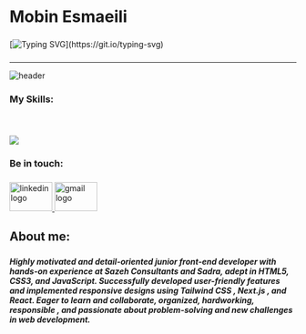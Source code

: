 <h1 align="left">Mobin Esmaeili</h1>

###

 [![Typing SVG](https://readme-typing-svg.herokuapp.com?lines=Hello+World!;I+am+a+front-end+Developer;Welcome+to+my+profile!)](https://git.io/typing-svg)

###
---
![header](https://capsule-render.vercel.app/api?type=waving&height=220&text=Junior%20Front%20Developer&fontAlign=50&fontAlignY=40&color=gradient&desc=React%20%7C%20Next.js%20%7C%20TS&descAlign=50&descAlignY=65)

###


<h3 align="left">My Skills:</h3>

###

<br clear="both">

<p align="left">
  <a href="https://skillicons.dev">
    <img src="https://skillicons.dev/icons?i=html,css,bootstrap,tailwind,js,react,ts,nextjs,redux,git,&perline=6" />
  </a>
</p>



###

<h3 align="left">Be in touch:</h3>

###

<div align="left">
    <a href="https://www.linkedin.com/in/amin-khodajoo/" target="_blank">
    <img src="https://raw.githubusercontent.com/maurodesouza/profile-readme-generator/master/src/assets/icons/social/linkedin/default.svg" width="75" height="51" alt="linkedin logo"  />
  </a>
    <a href="https://mobin.stp.80@gmail.com" target="_blank">
    <img src="https://raw.githubusercontent.com/maurodesouza/profile-readme-generator/master/src/assets/icons/social/gmail/default.svg" width="75" height="51" alt="gmail logo"  />
  </a>
</div>

###

<h2 align="left">About me:</h2>

###

<h5 align="left">Highly motivated and detail-oriented junior front-end developer with hands-on experience at Sazeh Consultants and Sadra, adept in HTML5, CSS3, and JavaScript. Successfully developed user-friendly features and implemented responsive designs using Tailwind CSS , Next.js , and React. Eager to learn and collaborate, organized, hardworking, responsible , and passionate about problem-solving and new
challenges in web development.</h5>
